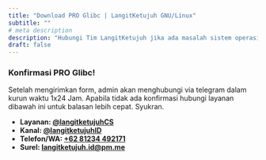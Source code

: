 ```yaml
---
title: "Download PRO Glibc | LangitKetujuh GNU/Linux"
subtitle: ""
# meta description
description: "Hubungi Tim LangitKetujuh jika ada masalah sistem operasi."
draft: false
---
```


### Konfirmasi PRO Glibc!
Setelah mengirimkan form, admin akan menghubungi via telegram dalam kurun waktu 1x24 Jam. Apabila tidak ada konfirmasi hubungi layanan dibawah ini untuk balasan lebih cepat. Syukran.

* **Layanan: [@langitketujuhCS](https://te.me/langitketujuhCS)**
* **Kanal: [@langitketujuhID](https://te.me/langitketujuhID)**
* **Telefon/WA: [+62 81234 492171](https://wa.me/+6281234492171)**
* **Surel: [langitketujuh.id@pm.me](mailto:langitketujuh.id@pm.me)**
